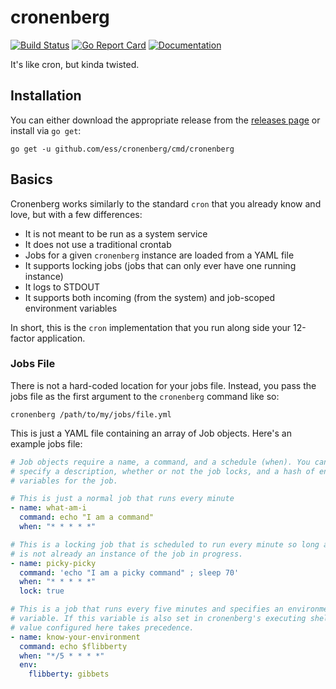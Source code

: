 # cronenberg #

[![Build Status](https://travis-ci.org/ess/cronenberg.svg?branch=master)](https://travis-ci.org/ess/cronenberg)
[![Go Report Card](https://goreportcard.com/badge/github.com/ess/cronenberg)](https://goreportcard.com/report/github.com/ess/cronenberg)
[![Documentation](https://godoc.org/github.com/ess/cronenberg?status.svg)](http://godoc.org/github.com/ess/cronenberg)

It's like cron, but kinda twisted.

## Installation ##

You can either download the appropriate release from the [releases page](https://github.com/ess/cronenberg/releases) or install via `go get`:

```
go get -u github.com/ess/cronenberg/cmd/cronenberg
```

## Basics ##

Cronenberg works similarly to the standard `cron` that you already know and love, but with a few differences:

* It is not meant to be run as a system service
* It does not use a traditional crontab
* Jobs for a given `cronenberg` instance are loaded from a YAML file
* It supports locking jobs (jobs that can only ever have one running instance)
* It logs to STDOUT
* It supports both incoming (from the system) and job-scoped environment variables

In short, this is the `cron` implementation that you run along side your 12-factor application.

### Jobs File ###

There is not a hard-coded location for your jobs file. Instead, you pass the jobs file as the first argument to the `cronenberg` command like so:

```
cronenberg /path/to/my/jobs/file.yml
```

This is just a YAML file containing an array of Job objects. Here's an example jobs file:

```yaml
# Job objects require a name, a command, and a schedule (when). You can also
# specify a description, whether or not the job locks, and a hash of environment
# variables for the job.

# This is just a normal job that runs every minute
- name: what-am-i
  command: echo "I am a command"
  when: "* * * * *"

# This is a locking job that is scheduled to run every minute so long as there
# is not already an instance of the job in progress.
- name: picky-picky
  command: 'echo "I am a picky command" ; sleep 70'
  when: "* * * * *"
  lock: true

# This is a job that runs every five minutes and specifies an environment
# variable. If this variable is also set in cronenberg's executing shell, the
# value configured here takes precedence.
- name: know-your-environment
  command: echo $flibberty
  when: "*/5 * * * *"
  env:
    flibberty: gibbets
```
